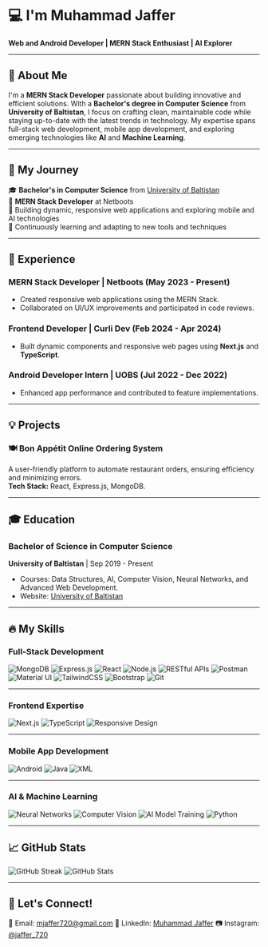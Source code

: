 # 💻 I'm Muhammad Jaffer  
**Web and Android Developer | MERN Stack Enthusiast | AI Explorer**

---

## 🚀 About Me  
I'm a **MERN Stack Developer** passionate about building innovative and efficient solutions. With a **Bachelor's degree in Computer Science** from **University of Baltistan**, I focus on crafting clean, maintainable code while staying up-to-date with the latest trends in technology. My expertise spans full-stack web development, mobile app development, and exploring emerging technologies like **AI** and **Machine Learning**.

---

## 🔭 My Journey  
🎓 **Bachelor's in Computer Science** from [University of Baltistan](https://www.uobs.edu.pk/)  
💼 **MERN Stack Developer** at Netboots  
🔭 Building dynamic, responsive web applications and exploring mobile and AI technologies  
🌱 Continuously learning and adapting to new tools and techniques  

---

## 💼 Experience

### **MERN Stack Developer** | Netboots (May 2023 - Present)  
- Created responsive web applications using the MERN Stack.
- Collaborated on UI/UX improvements and participated in code reviews.

### **Frontend Developer** | Curli Dev (Feb 2024 - Apr 2024)  
- Built dynamic components and responsive web pages using **Next.js** and **TypeScript**.

### **Android Developer Intern** | UOBS (Jul 2022 - Dec 2022)  
- Enhanced app performance and contributed to feature implementations.

---

## 💡 Projects

### 🍽️ **Bon Appétit Online Ordering System**
A user-friendly platform to automate restaurant orders, ensuring efficiency and minimizing errors.  
**Tech Stack:** React, Express.js, MongoDB.

---

## 🎓 Education

### **Bachelor of Science in Computer Science**  
**University of Baltistan** | Sep 2019 - Present  
- Courses: Data Structures, AI, Computer Vision, Neural Networks, and Advanced Web Development.  
- Website: [University of Baltistan](https://www.uobs.edu.pk/)

---
## 🔥 My Skills  

### Full-Stack Development  
![MongoDB](https://img.shields.io/badge/MongoDB-47A248?style=for-the-badge&logo=mongodb&logoColor=white)  ![Express.js](https://img.shields.io/badge/Express.js-000000?style=for-the-badge&logo=express&logoColor=white)  ![React](https://img.shields.io/badge/React-20232A?style=for-the-badge&logo=react&logoColor=61DAFB)  ![Node.js](https://img.shields.io/badge/Node.js-339933?style=for-the-badge&logo=nodedotjs&logoColor=white)  ![RESTful APIs](https://img.shields.io/badge/RESTful_APIs-3EAF7C?style=for-the-badge)  ![Postman](https://img.shields.io/badge/Postman-FF6C37?style=for-the-badge&logo=postman&logoColor=white)  ![Material UI](https://img.shields.io/badge/Material_UI-0081CB?style=for-the-badge&logo=mui&logoColor=white)  ![TailwindCSS](https://img.shields.io/badge/Tailwind_CSS-38B2AC?style=for-the-badge&logo=tailwind-css&logoColor=white)  ![Bootstrap](https://img.shields.io/badge/Bootstrap-7952B3?style=for-the-badge&logo=bootstrap&logoColor=white)  ![Git](https://img.shields.io/badge/Git-F05032?style=for-the-badge&logo=git&logoColor=white)  

---

### Frontend Expertise  
![Next.js](https://img.shields.io/badge/Next.js-000000?style=for-the-badge&logo=next.js&logoColor=white)  ![TypeScript](https://img.shields.io/badge/TypeScript-3178C6?style=for-the-badge&logo=typescript&logoColor=white)  ![Responsive Design](https://img.shields.io/badge/Responsive_Design-007ACC?style=for-the-badge)  

---

### Mobile App Development  
![Android](https://img.shields.io/badge/Android-3DDC84?style=for-the-badge&logo=android&logoColor=white)   ![Java](https://img.shields.io/badge/Java-007396?style=for-the-badge&logo=java&logoColor=white)  ![XML](https://img.shields.io/badge/XML-FF6600?style=for-the-badge&logo=xml&logoColor=white)  

---

### AI & Machine Learning  
![Neural Networks](https://img.shields.io/badge/Neural_Networks-FF6F00?style=for-the-badge)  ![Computer Vision](https://img.shields.io/badge/Computer_Vision-007ACC?style=for-the-badge)  ![AI Model Training](https://img.shields.io/badge/AI_Model_Training-007ACC?style=for-the-badge)  ![Python](https://img.shields.io/badge/Python-3776AB?style=for-the-badge&logo=python&logoColor=white)  

---

## 📈 GitHub Stats  
![GitHub Streak](https://github-readme-streak-stats.herokuapp.com/?user=Jaffer720&theme=default)  ![GitHub Stats](https://github-readme-stats.vercel.app/api?username=Jaffer720&show_icons=true&theme=default)  

---

## 🤝 Let's Connect!  
📧 Email: [mjaffer720@gmail.com](mailto:mjaffer720@gmail.com)  🔗 LinkedIn: [Muhammad Jaffer](https://www.linkedin.com/in/muhammad-jaffer-9b2142253)  📷 Instagram: [@jaffer_720](https://www.instagram.com/jaffer_720)  

